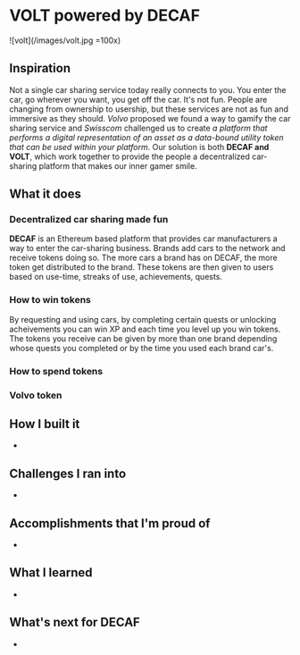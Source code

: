 # VOLT powered by DECAF
![volt](/images/volt.jpg =100x)

## Inspiration
   Not a single car sharing service today really connects to you. You enter the car, go wherever you want, you get off the car. It's not fun. People are changing from ownership to usership, but these services are not as fun and immersive as they should. *Volvo* proposed we found a way to gamify the car sharing service and *Swisscom* challenged us to create *a platform that performs a digital representation of an asset as a data-bound utility token that can be used within your platform*. Our solution is both **DECAF and VOLT**, which work together to provide the people a decentralized car-sharing platform that makes our inner gamer smile.
## What it does

### Decentralized car sharing made fun
   **DECAF** is an Ethereum based platform that provides car manufacturers a way to enter the car-sharing business. Brands add cars to the network and receive tokens doing so. The more cars a brand has on DECAF, the more token get distributed to the brand. These tokens are then given to users based on use-time, streaks of use, achievements, quests. 
   ### How to win tokens
     
   By requesting and using cars, by completing certain quests or unlocking acheivements you can win XP and each time you level up you win tokens. The tokens you receive can be given by more than one brand depending whose quests you completed or by the time you used each brand car's.
   ### How to spend tokens
  
### Volvo token

## How I built it
-
## Challenges I ran into
-
## Accomplishments that I'm proud of
-
## What I learned
-
## What's next for DECAF
-
